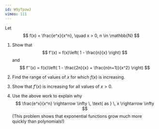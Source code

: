 ```yaml
---
id: W9yTpowJ
vimeo: 111
---
```


Let
$$
f(x) = \frac{e^x}{x^n}, \quad x > 0, n \in \mathbb{N}
$$

 1. Show that
    $$
    f'(x) = f(x)\left( 1 - \frac{n}{x} \right)
    $$
    and
    $$
    f''(x) = f(x)\left( 1 - \frac{2n}{x} + \frac{n(n+1)}{x^2} \right)
    $$

 1. Find the range of values of $x$ for which $f(x)$ is increasing.

 1. Show that $f'(x)$ is increasing for all values of $x > 0.$

 1. Use the above work to explain why
    $$
    \frac{e^x}{x^n} \rightarrow \infty \, \text{ as } \, x \rightarrow \infty
    $$
    (This problem shows that exponential functions grow much more quickly than polynomials!)

